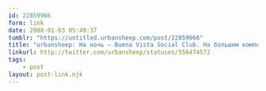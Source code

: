 ```yaml
---
id: 22859966
form: link
date: 2008-01-03 05:49:37
tumblr: "https://untitled.urbansheep.com/post/22859966"
title: "urbansheep: На ночь — Buena Vista Social Club. На большом компьютере оказалось примерно 60 ГБ музыки, которой можно кормиться, пока не оживим MyBook..."
linkurl: http://twitter.com/urbansheep/statuses/556474572
tags:
    - post
layout: post-link.njk
---
```


